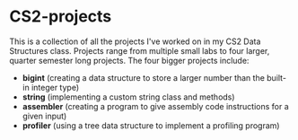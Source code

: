 # CS2-projects
This is a collection of all the projects I've worked on in my CS2 Data Structures class. 
Projects range from multiple small labs to four larger, quarter semester long projects.
The four bigger projects include: 
* **bigint** (creating a data structure to store a larger number than the built-in integer type)
* **string** (implementing a custom string class and methods)
* **assembler** (creating a program to give assembly code instructions for a given input)
* **profiler** (using a tree data structure to implement a profiling program)
    
  


